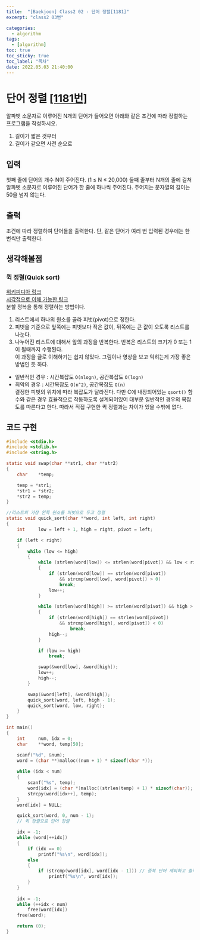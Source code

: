 ```yaml
---
title:  "[Baekjoon] Class2 02 - 단어 정렬[1181]"
excerpt: "class2 03번"

categories:
  - algorithm
tags:
  - [algorithm]
toc: true
toc_sticky: true
toc_label: "목차"
date: 2022.05.03 21:40:00
---
```


# 단어 정렬 [[1181번]](https://www.acmicpc.net/problem/1181)
알파벳 소문자로 이루어진 N개의 단어가 들어오면 아래와 같은 조건에 따라 정렬하는 프로그램을 작성하시오.    
1. 길이가 짧은 것부터    
2. 길이가 같으면 사전 순으로    

## 입력
첫째 줄에 단어의 개수 N이 주어진다. (1 ≤ N ≤ 20,000) 둘째 줄부터 N개의 줄에 걸쳐 알파벳 소문자로 이루어진 단어가 한 줄에 하나씩 주어진다. 주어지는 문자열의 길이는 50을 넘지 않는다.    

## 출력
조건에 따라 정렬하여 단어들을 출력한다. 단, 같은 단어가 여러 번 입력된 경우에는 한 번씩만 출력한다.    

## 생각해볼점
### 퀵 정렬(Quick sort)
[위키피디아 링크](https://ko.wikipedia.org/wiki/%ED%80%B5_%EC%A0%95%EB%A0%AC)    
[시각적으로 이해 가능한 링크](https://www.youtube.com/watch?v=3San3uKKHgg)     
분할 정복을 통해 정렬하는 방법이다.    
1. 리스트에서 하나의 원소를 골라 피벗(pivot)으로 정한다.    
2. 피벗을 기준으로 앞쪽에는 피벗보다 작은 값이, 뒤쪽에는 큰 값이 오도록 리스트를 나눈다.    
3. 나누어진 리스트에 대해서 앞의 과정을 반복한다. 반복은 리스트의 크기가 0 또는 1이 될때까지 수행된다.    
이 과정을 글로 이해하기는 쉽지 않았다. 그림이나 영상을 보고 익히는게 가장 좋은 방법인 듯 하다.    

* 일반적인 경우 : 시간복잡도 `O(nlogn)`, 공간복잡도 `O(logn)`    
* 최악의 경우 : 시간복잡도 `O(n^2)`, 공간복잡도 `O(n)`    
결정한 피벗의 위치에 따라 복잡도가 달라진다. 다만 C에 내장되어있는 `qsort()` 함수와 같은 경우 효율적으로 작동하도록 설계되어있어 대부분 일반적인 경우의 복잡도를 따른다고 한다. 따라서 직접 구현한 퀵 정렬과는 차이가 있을 수밖에 없다.    

## 코드 구현
```c
#include <stdio.h>
#include <stdlib.h>
#include <string.h>

static void swap(char **str1, char **str2)
{
	char	*temp;

	temp = *str1;
	*str1 = *str2;
	*str2 = temp;
}

//리스트의 가장 왼쪽 원소를 피벗으로 두고 정렬
static void quick_sort(char **word, int left, int right)
{
	int		low = left + 1, high = right, pivot = left;

	if (left < right)
	{
		while (low <= high)
		{
			while (strlen(word[low]) <= strlen(word[pivot]) && low < right)
			{
				if (strlen(word[low]) == strlen(word[pivot]) 
					&& strcmp(word[low], word[pivot]) > 0)
					break;
				low++;
			}

			while (strlen(word[high]) >= strlen(word[pivot]) && high > left)
			{
				if (strlen(word[high]) == strlen(word[pivot]) 
					&& strcmp(word[high], word[pivot]) < 0)
						break;
				high--;
			}

			if (low >= high)
				break;

			swap(&word[low], &word[high]);
			low++;
			high--;
		}

		swap(&word[left], &word[high]);
		quick_sort(word, left, high - 1);
		quick_sort(word, low, right);
	}
}

int main()
{
	int		num, idx = 0;
	char	**word, temp[50];

	scanf("%d", &num);
	word = (char **)malloc((num + 1) * sizeof(char *));
	
	while (idx < num)
	{	
		scanf("%s", temp);
		word[idx] = (char *)malloc((strlen(temp) + 1) * sizeof(char));
		strcpy(word[idx++], temp); 
	}
	word[idx] = NULL;

	quick_sort(word, 0, num - 1);
	// 퀵 정렬으로 단어 정렬

	idx = -1;
	while (word[++idx])
	{
		if (idx == 0)
			printf("%s\n", word[idx]);
		else
		{
			if (strcmp(word[idx], word[idx - 1])) // 중복 단어 제외하고 출력
				printf("%s\n", word[idx]);
		}
	}
	
	idx = -1;
	while (++idx < num)
		free(word[idx])
	free(word);

	return (0);
}
```
